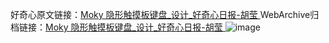 好奇心原文链接：[Moky 隐形触摸板键盘_设计_好奇心日报-胡莹 ](https://www.qdaily.com/articles/10665.html)
WebArchive归档链接：[Moky 隐形触摸板键盘_设计_好奇心日报-胡莹 ](http://web.archive.org/web/20190623163127/https://www.qdaily.com/articles/10665.html)
![image](http://ww3.sinaimg.cn/large/007d5XDply1g3wc3l0a23j30u03oggt8)